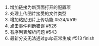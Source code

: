 1. 增加链接为新页面打开的配置项
2. 处理上传图片接受的文件类型
3. 增加粘贴图片上传功能 #524/#519
4. 点击事件判断错误 #526
5. 有序列表解析问题 #543
6. 最新分支无法通过gulp正常生成 #513 finish

